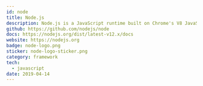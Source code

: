 ```yaml
---
id: node
title: Node.js
description: Node.js is a JavaScript runtime built on Chrome's V8 JavaScript engine.
github: https://github.com/nodejs/node
docs: https://nodejs.org/dist/latest-v12.x/docs
website: https://nodejs.org
badge: node-logo.png
sticker: node-logo-sticker.png
category: framework
tech: 
  - javascript
date: 2019-04-14
---
```

